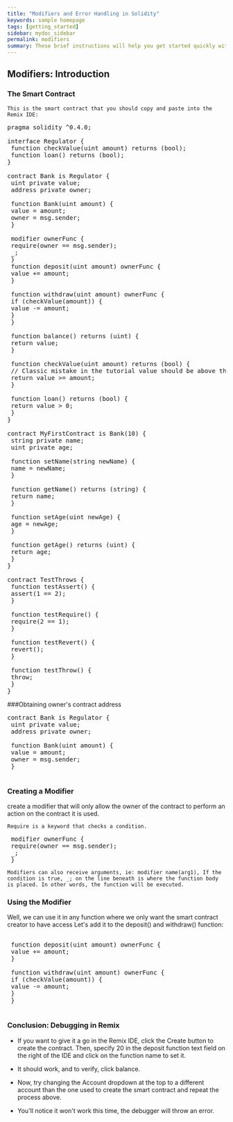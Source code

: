 ```yaml
---
title: "Modifiers and Error Handling in Solidity"
keywords: sample homepage
tags: [getting_started]
sidebar: mydoc_sidebar
permalink: modifiers
summary: These brief instructions will help you get started quickly with the solidity development.
---
```


## Modifiers: Introduction

### The Smart Contract

```
This is the smart contract that you should copy and paste into the Remix IDE:
```

<pre>
pragma solidity ^0.4.0;

interface Regulator {
 function checkValue(uint amount) returns (bool);
 function loan() returns (bool);
}

contract Bank is Regulator {
 uint private value;
 address private owner;

 function Bank(uint amount) {
 value = amount;
 owner = msg.sender;
 }
 
 modifier ownerFunc {
 require(owner == msg.sender);
 _;
 }
 function deposit(uint amount) ownerFunc {
 value += amount;
 }
 
 function withdraw(uint amount) ownerFunc {
 if (checkValue(amount)) {
 value -= amount;
 }
 }
 
 function balance() returns (uint) {
 return value;
 }
 
 function checkValue(uint amount) returns (bool) {
 // Classic mistake in the tutorial value should be above the amount
 return value >= amount;
 }
 
 function loan() returns (bool) {
 return value > 0;
 }
}

contract MyFirstContract is Bank(10) {
 string private name;
 uint private age;
 
 function setName(string newName) {
 name = newName;
 }
 
 function getName() returns (string) {
 return name;
 }
 
 function setAge(uint newAge) {
 age = newAge;
 }
 
 function getAge() returns (uint) {
 return age;
 }
}

contract TestThrows {
 function testAssert() {
 assert(1 == 2);
 }
 
 function testRequire() {
 require(2 == 1);
 }
 
 function testRevert() {
 revert();
 }
 
 function testThrow() {
 throw;
 }
}
</pre>

###Obtaining owner's contract address

<pre>
contract Bank is Regulator {
 uint private value;
 address private owner;

 function Bank(uint amount) {
 value = amount;
 owner = msg.sender;
 }
 </pre>
 

### Creating a Modifier


create a modifier that will only allow the owner of the contract to perform an action on the contract it is used.
```
Require is a keyword that checks a condition.
```
 
<pre>
 modifier ownerFunc {
 require(owner == msg.sender);
 _;
 }
</pre>

```
Modifiers can also receive arguments, ie: modifier name(arg1), If the condition is true, _; on the line beneath is where the function body is placed. In other words, the function will be executed.
```

### Using the Modifier
 

Well, we can use it in any function where we only want the smart contract creator to have access
Let's add it to the deposit() and withdraw() function:

<pre>

 function deposit(uint amount) ownerFunc {
 value += amount;
 }
 
 function withdraw(uint amount) ownerFunc {
 if (checkValue(amount)) {
 value -= amount;
 }
 }
 </pre>
 
 
### Conclusion: Debugging in Remix

* If you want to give it a go in the Remix IDE, click the Create button to create the contract. Then, specify 20 in the deposit function text field on the right of the IDE and click on the function name to set it.

* It should work, and to verify, click balance.

* Now, try changing the Account dropdown at the top to a different account than the one used to create the smart contract and repeat the process above.

* You'll notice it won't work this time, the debugger will throw an error.

